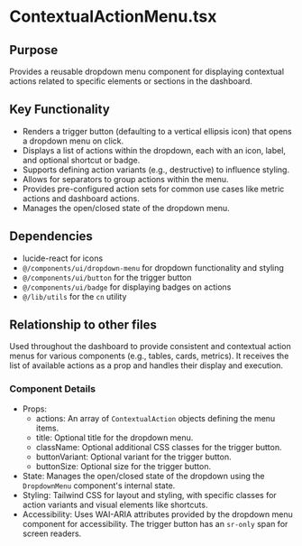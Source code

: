 # ContextualActionMenu.tsx

## Purpose
Provides a reusable dropdown menu component for displaying contextual actions related to specific elements or sections in the dashboard.

## Key Functionality
- Renders a trigger button (defaulting to a vertical ellipsis icon) that opens a dropdown menu on click.
- Displays a list of actions within the dropdown, each with an icon, label, and optional shortcut or badge.
- Supports defining action variants (e.g., destructive) to influence styling.
- Allows for separators to group actions within the menu.
- Provides pre-configured action sets for common use cases like metric actions and dashboard actions.
- Manages the open/closed state of the dropdown menu.

## Dependencies
- lucide-react for icons
- `@/components/ui/dropdown-menu` for dropdown functionality and styling
- `@/components/ui/button` for the trigger button
- `@/components/ui/badge` for displaying badges on actions
- `@/lib/utils` for the `cn` utility

## Relationship to other files
Used throughout the dashboard to provide consistent and contextual action menus for various components (e.g., tables, cards, metrics). It receives the list of available actions as a prop and handles their display and execution.

### Component Details
- Props:
  - actions: An array of `ContextualAction` objects defining the menu items.
  - title: Optional title for the dropdown menu.
  - className: Optional additional CSS classes for the trigger button.
  - buttonVariant: Optional variant for the trigger button.
  - buttonSize: Optional size for the trigger button.
- State: Manages the open/closed state of the dropdown using the `DropdownMenu` component's internal state.
- Styling: Tailwind CSS for layout and styling, with specific classes for action variants and visual elements like shortcuts.
- Accessibility: Uses WAI-ARIA attributes provided by the dropdown menu component for accessibility. The trigger button has an `sr-only` span for screen readers.